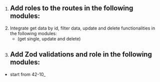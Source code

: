 1. ## Add roles to the routes in the following modules:
2. Integrate get data by id, filter data, update and delete functionalities in the following modules:
   - (get single, update and delete)
3. ## Add Zod validations and role in the following modules:

- start from 42-10_
